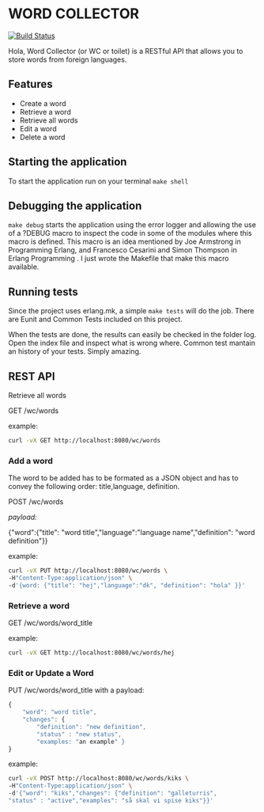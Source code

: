 WORD COLLECTOR
================
[![Build Status](https://travis-ci.org/oscarfelipe/word_collector.svg?branch=api)](https://travis-ci.org/oscarfelipe/word_collector)

Hola, 
Word Collector (or WC or toilet) is a RESTful API that allows you to store words from foreign languages. 

Features
--------
* Create a word
* Retrieve a word
* Retrieve all words
* Edit a word
* Delete a word

Starting the application
------------------------
To start the application run on your terminal ```make shell```


Debugging the application
-------------------------
```make debug``` starts  the application using the error logger and allowing the use of a ?DEBUG macro to inspect the code in some of the modules where this macro is defined. This macro is an idea mentioned by Joe Armstrong in Programming Erlang, and Francesco Cesarini and Simon Thompson in Erlang Programming . I just wrote the Makefile that make this macro available. 

Running tests
-------------
Since the project uses erlang.mk, a simple ```make tests``` will do the job. There are Eunit and Common Tests included on this project.

When the tests are done, the results can easily be checked in the folder log. Open the index file and inspect what is wrong where. Common test mantain an history of your tests. Simply amazing. 


REST API
--------
Retrieve all words 

GET /wc/words

example:

```bash
curl -vX GET http://localhost:8080/wc/words
```
### Add a word
The word to be added has to be formated as a JSON object and has to convey the following order: title,language, definition.

POST /wc/words

*payload:*

{"word":{"title": "word title","language":"language name","definition": "word definition"}}

example:


```bash
curl -vX PUT http://localhost:8080/wc/words \
-H"Content-Type:application/json" \
-d'{word: {"title": "hej","language":"dk", "definition": "hola" }}'
```
### Retrieve a word

GET /wc/words/word_title

example:


```bash
curl -vX GET http://localhost:8080/wc/words/hej
```
### Edit or Update a Word

PUT /wc/words/word\_title with a payload:
```javascript
{
    "word": "word title",
    "changes": {
        "definition": "new definition",
        "status" : "new status",
        "examples: "an example" }
}
```
example:
```bash
curl -vX POST http://localhost:8080/wc/words/kiks \
-H"Content-Type:application/json" \
-d'{"word": "kiks","changes": {"definition": "galleturris",
"status" : "active","examples": "så skal vi spise kiks"}}'
```
